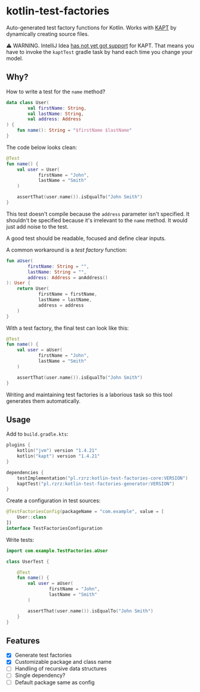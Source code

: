 # kotlin-test-factories

Auto-generated test factory functions for Kotlin. Works with 
[KAPT](https://kotlinlang.org/docs/reference/kapt.html)
by dynamically creating source files.

⚠️ WARNING. IntelliJ Idea
[has not yet got support](https://youtrack.jetbrains.com/issue/KT-15040) 
for KAPT. That means you have to invoke the `kaptTest` gradle task
by hand each time you change your model. 

## Why?
How to write a test for the `name` method?
```kotlin
data class User(
        val firstName: String, 
        val lastName: String, 
        val address: Address
) { 
    fun name(): String = "$firstName $lastName"
}
```
The code below looks clean:
```kotlin
@Test
fun name() {
    val user = User(
            firstName = "John",
            lastName = "Smith"
    )

    assertThat(user.name()).isEqualTo("John Smith")
}
```
This test doesn't compile because the `address` parameter isn't specified.
It shouldn't be specified because it's irrelevant to the `name` method.
It would just add noise to the test.

A good test should be readable, focused and define clear inputs.

A common workaround is a *test factory* function:
```kotlin
fun aUser(
        firstName: String = "",
        lastName: String = "",
        address: Address = anAddress()
): User {
    return User(
            firstName = firstName,
            lastName = lastName,
            address = address
    )
}
```
With a test factory, the final test can look like this:
```kotlin
@Test
fun name() {
    val user = aUser(
            firstName = "John",
            lastName = "Smith"
    )

    assertThat(user.name()).isEqualTo("John Smith")
}
```

Writing and maintaining test factories is a laborious task so this tool
generates them automatically.

## Usage
Add to `build.gradle.kts`:

```kotlin
plugins {
    kotlin("jvm") version "1.4.21"
    kotlin("kapt") version "1.4.21"
}

dependencies {
    testImplementation("pl.rzrz:kotlin-test-factories-core:VERSION")    // supports generated factories
    kaptTest("pl.rzrz:kotlin-test-factories-generator:VERSION")         // generator
}
```

Create a configuration in test sources: 
```kotlin
@TestFactoriesConfig(packageName = "com.example", value = [
    User::class
])
interface TestFactoriesConfiguration
```

Write tests:
```kotlin
import com.example.TestFactories.aUser

class UserTest {

    @Test
    fun name() {
        val user = aUser(
                firstName = "John",
                lastName = "Smith"
        )

        assertThat(user.name()).isEqualTo("John Smith")
    }
}
```


## Features

 - [x] Generate test factories
 - [x] Customizable package and class name
 - [ ] Handling of recursive data structures
 - [ ] Single dependency?
 - [ ] Default package same as config